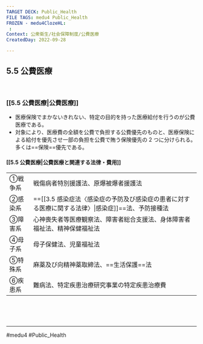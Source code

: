 ```yaml
---
TARGET DECK: Public_Health
FILE TAGS: medu4 Public_Health
FROZEN - medu4ClozeHL:
 : 
Context: 公衆衛生/社会保障制度/公費医療
CreatedDay: 2022-09-28

---
```


## 5.5 公費医療

<br>


### [[5.5 公費医療|公費医療]]
- 医療保険でまかないきれない、特定の目的を持った医療給付を行うのが公費医療である。
- 対象により、医療費の全額を公費で負担する公費優先のものと、医療保険による給付を優先させ一部の負担を公費で賄う保険優先の 2 つに分けられる。多くは==保険==優先である。
<!--ID: 1664685324794-->




#### [[5.5 公費医療|公費医療と関連する法律・費用]]
|         |                                                                                                    |
| ------- | -------------------------------------------------------------------------------------------------- |
| ①戦争系 | 戦傷病者特別援護法、原爆被爆者援護法                                                               |
| ②感染系 | ==[[3.5 感染症法〈感染症の予防及び感染症の患者に対する医療に関する法律〉\|感染症]]==法、予防接種法 |
| ③障害系 | 心神喪失者等医療観察法、障害者総合支援法、身体障害者福祉法、精神保健福祉法                         |
| ④母子系 | 母子保健法、児童福祉法                                                                             |
| ⑤特殊系 | 麻薬及び向精神薬取締法、==生活保護==法                                                             |
| ⑥疾患系 | 難病法、特定疾患治療研究事業の特定疾患治療費                                                       | 
  
<!--ID: 1664685324808-->


 


<br><br><br>

---
#medu4 #Public_Health
